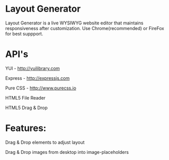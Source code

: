 Layout Generator
===============


Layout Generator is a live WYSIWYG website editor that maintains responsiveness after customization. Use Chrome(recommended) or FireFox for best suppport.  

API's
========= 

YUI - http://yuilibrary.com

Express - http://expressjs.com

Pure CSS - http://www.purecss.io

HTML5 File Reader  

HTML5 Drag & Drop  

Features:
=========  

Drag & Drop elements to adjust layout 

Drag & Drop images from desktop into image-placeholders
